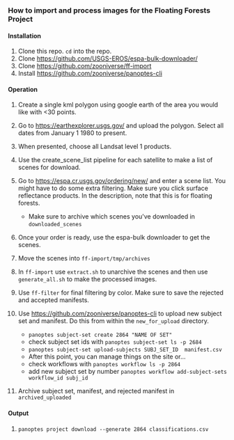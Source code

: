 ### How to import and process images for the Floating Forests Project

#### Installation  
1. Clone this repo.  `cd` into the repo.
2. Clone https://github.com/USGS-EROS/espa-bulk-downloader/  
3. Clone https://github.com/zooniverse/ff-import  
4. Install https://github.com/zooniverse/panoptes-cli

#### Operation

1. Create a single kml polygon using google earth of the area you would like with <30 points.

2. Go to https://earthexplorer.usgs.gov/ and upload the polygon. Select all dates from January 1 1980 to present.

3. When presented, choose all Landsat level 1 products.  

4. Use the create_scene_list pipeline for each satellite to make a list of scenes for download.  
  
5. Go to https://espa.cr.usgs.gov/ordering/new/ and enter a scene list. You might have to do some extra filtering. Make sure you click surface reflectance products. In the description, note that this is for floating forests.  
     - Make sure to archive which scenes you've downloaded in `downloaded_scenes`  
  
6. Once your order is ready, use the espa-bulk downloader to get the scenes.  
  
7. Move the scenes into `ff-import/tmp/archives`  
  
8. In `ff-import` use `extract.sh` to unarchive the scenes and then use `generate_all.sh` to make the processed images.  
  
9. Use `ff-filter` for final filtering by color. Make sure to save the rejected and accepted manifests.  
  
10. Use https://github.com/zooniverse/panoptes-cli to upload new subject set and manifest. Do this from within the `new_for_upload` directory.
     - `panoptes subject-set create 2864 "NAME OF SET"`  
     - check subject set ids with `panoptes subject-set ls -p 2684`
     - `panoptes subject-set upload-subjects SUBJ_SET_ID  manifest.csv`  
     - After this point, you can manage things on the site or...
     - check workflows with `panoptes workflow ls -p 2864`  
     - add new subject set by number `panoptes workflow add-subject-sets workflow_id subj_id` 
  
11. Archive subject set, manifest, and rejected manifest in `archived_uploaded`

#### Output
1. `panoptes project download --generate 2864 classifications.csv`

